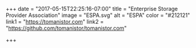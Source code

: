 +++
date = "2017-05-15T22:25:16-07:00"
title = "Enterprise Storage Provider Association"
image = "ESPA.svg"
alt = "ESPA"
color = "#212121"
link1 = "https://tomanistor.com"
link2 = "https://github.com/tomanistor/tomanistor.com"

+++
